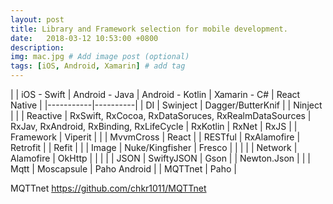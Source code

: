 ```yaml
---
layout: post
title: Library and Framework selection for mobile development.
date:   2018-03-12 10:53:00 +0800
description: 
img: mac.jpg # Add image post (optional)
tags: [iOS, Android, Xamarin] # add tag
---
```



|           | iOS - Swift | Android - Java | Android - Kotlin | Xamarin - C# | React Native |
|-----------|----------|
| DI        | Swinject   | Dagger/ButterKnif | | Ninject | |
| Reactive  | RxSwift, RxCocoa, RxDataSoruces, RxRealmDataSources  | RxJav, RxAndroid, RxBinding, RxLifeCycle | RxKotlin | RxNet | RxJS |
| Framework | Viperit   | | | MvvmCross | React |
| RESTful   | RxAlamofire  | Retrofit | | Refit | |
| Image     | Nuke/Kingfisher | Fresco | | | |
| Network   | Alamofire | OkHttp | | | | 
| JSON      | SwiftyJSON | Gson | | Newton.Json | |
| Mqtt      | Moscapsule | Paho Android | | MQTTnet | Paho |

MQTTnet <https://github.com/chkr1011/MQTTnet>

